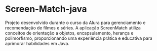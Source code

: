 # Screen-Match-java
Projeto desenvolvido durante o curso da Alura para gerenciamento e recomendação de filmes e séries. A aplicação ScreenMatch utiliza conceitos de orientação a objetos, encapsulamento, herança e polimorfismo, proporcionando uma experiência prática e educativa para aprimorar habilidades em Java.
